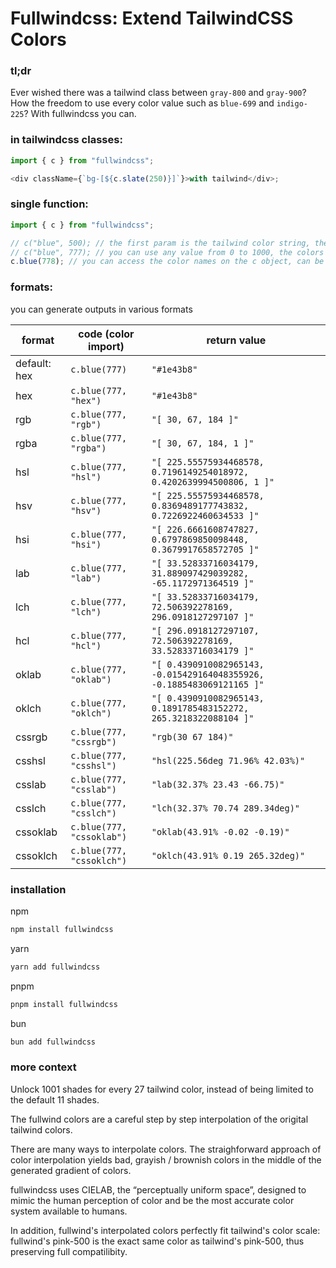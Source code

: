 # Fullwindcss: Extend TailwindCSS Colors

### tl;dr

Ever wished there was a tailwind class between `gray-800` and `gray-900`?
How the freedom to use every color value such as `blue-699` and `indigo-225`?
With fullwindcss you can.

### in tailwindcss classes:

<!-- ```ts
import { slate } from "fullwindcss";

<div className={`bg-[${slate(250)}]`}>with tailwind</div>;
``` -->

```ts
import { c } from "fullwindcss";

<div className={`bg-[${c.slate(250)}]`}>with tailwind</div>;
```

<!-- ### import color by color:

```ts
import { blue, indigo } from "fullwindcss";

blue(550); // "#3272f1"
indigo(625); // "#4c42de"
``` -->

### single function:

```ts
import { c } from "fullwindcss";

// c("blue", 500); // the first param is the tailwind color string, the second is the tailwind color value
// c("blue", 777); // you can use any value from 0 to 1000, the colors are interpolated using the lab method
c.blue(778); // you can access the color names on the c object, can be more convenient than typing strings
```

### formats:

you can generate outputs in various formats

| format       | code (color import)       | return value                                                           |
| ------------ | ------------------------- | ---------------------------------------------------------------------- |
| default: hex | `c.blue(777)`             | `"#1e43b8"`                                                            |
| hex          | `c.blue(777, "hex")`      | `"#1e43b8"`                                                            |
| rgb          | `c.blue(777, "rgb")`      | `"[ 30, 67, 184 ]"`                                                    |
| rgba         | `c.blue(777, "rgba")`     | `"[ 30, 67, 184, 1 ]"`                                                 |
| hsl          | `c.blue(777, "hsl")`      | `"[ 225.55575934468578, 0.7196149254018972, 0.4202639994500806, 1 ]"`  |
| hsv          | `c.blue(777, "hsv")`      | `"[ 225.55575934468578, 0.8369489177743832, 0.7226922460634533 ]"`     |
| hsi          | `c.blue(777, "hsi")`      | `"[ 226.6661608747827, 0.6797869850098448, 0.3679917658572705 ]"`      |
| lab          | `c.blue(777, "lab")`      | `"[ 33.52833716034179, 31.889097429039282, -65.1172971364519 ]"`       |
| lch          | `c.blue(777, "lch")`      | `"[ 33.52833716034179, 72.506392278169, 296.0918127297107 ]"`          |
| hcl          | `c.blue(777, "hcl")`      | `"[ 296.0918127297107, 72.506392278169, 33.52833716034179 ]"`          |
| oklab        | `c.blue(777, "oklab")`    | `"[ 0.4390910082965143, -0.015429164048355926, -0.1885483069121165 ]"` |
| oklch        | `c.blue(777, "oklch")`    | `"[ 0.4390910082965143, 0.1891785483152272, 265.3218322088104 ]"`      |
| cssrgb       | `c.blue(777, "cssrgb")`   | `"rgb(30 67 184)"`                                                     |
| csshsl       | `c.blue(777, "csshsl")`   | `"hsl(225.56deg 71.96% 42.03%)"`                                       |
| csslab       | `c.blue(777, "csslab")`   | `"lab(32.37% 23.43 -66.75)"`                                           |
| csslch       | `c.blue(777, "csslch")`   | `"lch(32.37% 70.74 289.34deg)"`                                        |
| cssoklab     | `c.blue(777, "cssoklab")` | `"oklab(43.91% -0.02 -0.19)"`                                          |
| cssoklch     | `c.blue(777, "cssoklch")` | `"oklch(43.91% 0.19 265.32deg)"`                                       |

### installation

npm

```sh
npm install fullwindcss
```

yarn

```sh
yarn add fullwindcss
```

pnpm

```sh
pnpm install fullwindcss
```

bun

```sh
bun add fullwindcss
```

### more context

Unlock 1001 shades for every 27 tailwind color, instead of being limited to the default 11 shades.

The fullwind colors are a careful step by step interpolation of the origital tailwind colors.

There are many ways to interpolate colors. The straighforward approach of color interpolation yields bad, grayish / brownish colors in the middle of the generated gradient of colors.

fullwindcss uses CIELAB, the “perceptually uniform space”, designed to mimic the human perception of color and be the most accurate color system available to humans.

In addition, fullwind's interpolated colors perfectly fit tailwind's color scale: fullwind's pink-500 is the exact same color as tailwind's pink-500, thus preserving full compatilibity.
